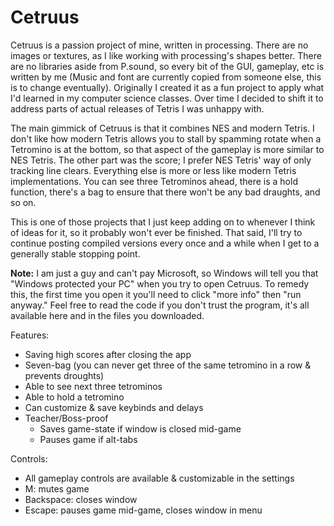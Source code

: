 # Cetruus
Cetruus is a passion project of mine, written in processing. There are no images or textures, as I like working with processing's shapes better. There are no libraries aside from P.sound, so every bit of the GUI, gameplay, etc is written by me (Music and font are currently copied from someone else, this is to change eventually). Originally I created it as a fun project to apply what I'd learned in my computer science classes. Over time I decided to shift it to address parts of actual releases of Tetris I was unhappy with.

The main gimmick of Cetruus is that it combines NES and modern Tetris. I don't like how modern Tetris allows you to stall by spamming rotate when a Tetromino is at the bottom, so that aspect of the gameplay is more similar to NES Tetris. The other part was the score; I prefer NES Tetris' way of only tracking line clears. Everything else is more or less like modern Tetris implementations. You can see three Tetrominos ahead, there is a hold function, there's a bag to ensure that there won't be any bad draughts, and so on.

This is one of those projects that I just keep adding on to whenever I think of ideas for it, so it probably won't ever be finished. That said, I'll try to continue posting compiled versions every once and a while when I get to a generally stable stopping point. 

**Note:** I am just a guy and can't pay Microsoft, so Windows will tell you that "Windows protected your PC" when you try to open Cetruus. To remedy this, the first time you open it you'll need to click "more info" then "run anyway." Feel free to read the code if you don't trust the program, it's all available here and in the files you downloaded.

Features:
- Saving high scores after closing the app
- Seven-bag (you can never get three of the same tetromino in a row & prevents droughts)
- Able to see next three tetrominos
- Able to hold a tetromino
- Can customize & save keybinds and delays
- Teacher/Boss-proof
  - Saves game-state if window is closed mid-game
  - Pauses game if alt-tabs 

Controls:
- All gameplay controls are available & customizable in the settings
- M: mutes game
- Backspace: closes window
- Escape: pauses game mid-game, closes window in menu
